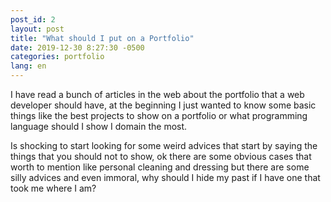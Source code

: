 ```yaml
---
post_id: 2
layout: post
title: "What should I put on a Portfolio"
date: 2019-12-30 8:27:30 -0500
categories: portfolio
lang: en
---
```


I have read a bunch of articles in the web about the portfolio that a web developer should have, at the beginning I just wanted to know some basic things like the best projects to show on a portfolio or what programming language should I show I domain the most.

Is shocking to start looking for some weird advices that start by saying the things that you should not to show, ok there are some obvious cases that worth to mention like personal cleaning and dressing but there are some silly advices and even immoral, why should I hide my past if I have one that took me where I am?
